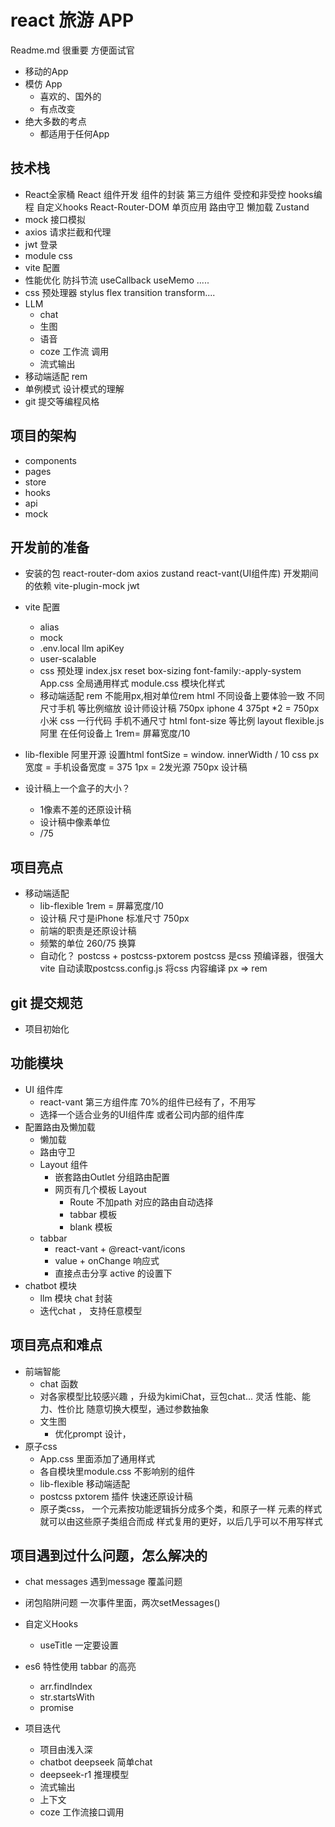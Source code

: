 # react 旅游 APP
Readme.md 很重要 方便面试官
- 移动的App
- 模仿 App
    - 喜欢的、国外的
    - 有点改变
- 绝大多数的考点
    - 都适用于任何App 

## 技术栈
- React全家桶
    React 组件开发
    组件的封装
    第三方组件
    受控和非受控
    hooks编程 自定义hooks
    React-Router-DOM
        单页应用
        路由守卫
        懒加载
    Zustand
- mock 接口模拟
- axios 请求拦截和代理
- jwt 登录 
- module css
- vite 配置
- 性能优化
    防抖节流
    useCallback useMemo ..... 
- css 预处理器 stylus
    flex transition transform....
- LLM
    - chat
    - 生图
    - 语音
    - coze  工作流 调用
    - 流式输出
- 移动端适配
    rem
- 单例模式 设计模式的理解
- git 提交等编程风格
## 项目的架构
- components
- pages
- store
- hooks
- api
- mock

## 开发前的准备
- 安装的包
    react-router-dom
    axios
    zustand
    react-vant(UI组件库)
    开发期间的依赖
    vite-plugin-mock
    jwt
- vite 配置
    - alias
    - mock
    - .env.local
    llm apiKey
    - user-scalable
    - css 预处理 
        index.jsx reset
        box-sizing  font-family:-apply-system
        App.css 全局通用样式
        module.css 模块化样式
    - 移动端适配 rem
        不能用px,相对单位rem html
        不同设备上要体验一致
        不同尺寸手机 等比例缩放
        设计师设计稿  750px iphone 4 375pt *2 = 750px
        小米 
        css 一行代码  手机不通尺寸 
        html font-size 等比例
        layout
        flexible.js 阿里 在任何设备上
        1rem= 屏幕宽度/10
- lib-flexible
    阿里开源
    设置html fontSize = window.
    innerWidth / 10
    css px 宽度 = 手机设备宽度 = 375
    1px = 2发光源
    750px 设计稿

- 设计稿上一个盒子的大小？
    - 1像素不差的还原设计稿
    - 设计稿中像素单位
    - /75 

## 项目亮点
- 移动端适配
    - lib-flexible  1rem = 屏幕宽度/10
    - 设计稿 尺寸是iPhone 标准尺寸 750px
    - 前端的职责是还原设计稿
    - 频繁的单位 260/75 换算
    - 自动化？
        postcss + postcss-pxtorem
        postcss 是css 预编译器，很强大
        vite 自动读取postcss.config.js 将css 内容编译
        px => rem
## git 提交规范
- 项目初始化
## 功能模块
- UI 组件库
    - react-vant 第三方组件库  70%的组件已经有了，不用写
    - 选择一个适合业务的UI组件库 或者公司内部的组件库
- 配置路由及懒加载
    - 懒加载
    - 路由守卫
    - Layout 组件
        - 嵌套路由Outlet 分组路由配置
        - 网页有几个模板 Layout
            - Route 不加path 对应的路由自动选择
            - tabbar 模板
            - blank 模板
    - tabbar
        - react-vant + @react-vant/icons
        - value + onChange 响应式
        - 直接点击分享 active 的设置下
- chatbot 模块
    - llm 模块 chat 封装
    - 迭代chat ， 支持任意模型
## 项目亮点和难点
- 前端智能
    - chat 函数
    - 对各家模型比较感兴趣  ，升级为kimiChat，豆包chat... 灵活
        性能、能力、性价比
        随意切换大模型，通过参数抽象
    - 文生图
        - 优化prompt 设计，
- 原子css
    - App.css 里面添加了通用样式
    - 各自模块里module.css 不影响别的组件
    - lib-flexible 移动端适配
    - postcss pxtorem 插件 快速还原设计稿
    - 原子类css，
        一个元素按功能逻辑拆分成多个类，和原子一样
        元素的样式就可以由这些原子类组合而成
        样式复用的更好，以后几乎可以不用写样式
## 项目遇到过什么问题，怎么解决的
- chat messages 遇到message 覆盖问题
- 闭包陷阱问题
    一次事件里面，两次setMessages()


- 自定义Hooks
    - useTitle
    一定要设置

- es6 特性使用
    tabbar 的高亮
    - arr.findIndex
    - str.startsWith
    - promise

- 项目迭代
    - 项目由浅入深
    - chatbot deepseek 简单chat
    - deepseek-r1 推理模型
    - 流式输出
    - 上下文
    - coze 工作流接口调用